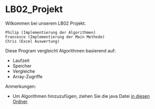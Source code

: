 # LB02_Projekt
Wilkommen bei unserem LB02 Projekt.
    
    Philip (Implementierung der Algorithmen)
    Francesco (Implementierung der Main Methode)
    Chris (Excel Auswertung)

Diese Program vergleicht Algorithmen basierend auf:
 - Laufzeit
 - Speicher
 - Vergleiche
 - Array-Zugriffe
   
Anmerkungen:
 - Um Algorithmen hinzuzufügen, ziehen Sie die java Datei [in diesen Ordner](src).

